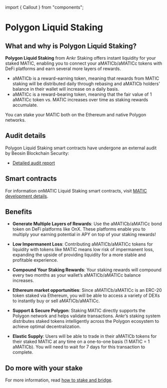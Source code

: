 import { Callout } from "components";

# Polygon Liquid Staking

## What and why is Polygon Liquid Staking?
**Polygon Liquid Staking** from Ankr Staking offers instant liquidity for your staked MATIC, enabling you to connect your aMATICb/aMATICc tokens with DeFi platforms and earn several more layers of rewards.

* aMATICb is a reward-earning token, meaning that rewards from MATIC staking will be distributed daily through rebasing and aMATICb holders' balance in their wallet will increase on a daily basis.
* aMATICc is a reward-bearing token, meaning that the fair value of 1 aMATICc token vs. MATIC increases over time as staking rewards accumulate. 
<Callout type="info">
You can stake your MATIC both on the Ethereum and native Polygon networks.  
</Callout>

## Audit details
Polygon Liquid Staking smart contracts have undergone an external audit by Beosin Blockchain Security:
* [Detailed audit report](https://assets.ankr.com/staking/smart_contract_security_audit_matic.pdf)

## Smart contracts
For information onMATIC Liquid Staking smart contracts, visit [MATIC development details](/staking/for-integrators/dev-details/matic-liquid-staking-mechanics/#smart-contracts).  

## Benefits
* **Generate Multiple Layers of Rewards**: Use the aMATICb/aMATICc bond token on DeFi platforms like OnX. These platforms enable you to multiply your earning potential in APY on top of your staking rewards!

* **Low Impermanent Loss**: Contributing aMATICb/aMATICc tokens for liquidity with tokens like MATIC means low risk of impermanent loss, expanding the upside of providing liquidity for a more stable and profitable experience.

* **Compound Your Staking Rewards**: Your staking rewards will compound every two months as your wallet’s aMATICb/aMATICc balance increases.

* **Ethereum market opportunities**: Since aMATICb/aMATICc is an ERC-20 token staked via Ethereum, you will be able to access a variety of DEXs to instantly buy or sell aMATICb/aMATICc.

* **Support & Secure Polygon**: Staking MATIC directly supports the Polygon network and helps validate transactions. Ankr’s staking system distributes staked tokens intelligently across the Polygon ecosystem to achieve optimal decentralization.

* **Elastic Supply**: Users will be able to trade in their aMATICb tokens for their staked MATIC at any time on a one-to-one basis (1 MATIC = 1 aMATICb). You will need to wait for 7 days for this transaction to complete.

## Do more with your stake
For more information, read [how to stake and bridge](https://medium.com/ankr-network/how-to-get-matic-liquid-staking-on-polygon-network-bcda9ef501a).